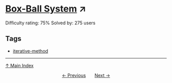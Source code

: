 # [Box-Ball System](https://projecteuler.net/problem=426) ↗️

Difficulty rating: 75%
Solved by: 275 users
## Tags

- [iterative-method](../tags/iterative-method.md)



---

[↑ Main Index](../README.md)


<div align=center><a href='425.md'>← Previous</a> &nbsp;&nbsp; &nbsp;&nbsp;  <a href='427.md'>Next →</a></div>

